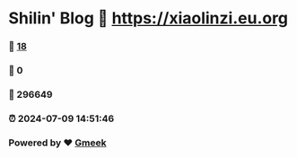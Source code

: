 # Shilin' Blog :link: https://xiaolinzi.eu.org 
### :page_facing_up: [18](https://xiaolinzi.eu.org/tag.html) 
### :speech_balloon: 0 
### :hibiscus: 296649 
### :alarm_clock: 2024-07-09 14:51:46 
### Powered by :heart: [Gmeek](https://github.com/Meekdai/Gmeek)
